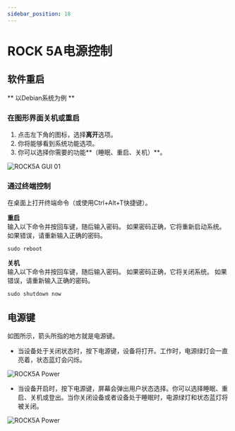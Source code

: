 ```yaml
---
sidebar_position: 18
---
```


# ROCK 5A电源控制

## 软件重启

** 以Debian系统为例 **

### 在图形界面关机或重启

1. 点击左下角的图标，选择**离开**选项。
2. 你将能够看到系统功能选项。
3. 你可以选择你需要的功能**（睡眠、重启、关机）**。

![ROCK5A GUI 01](/img/rock5a/rock5a-GUI-leave.webp)

### 通过终端控制

在桌面上打开终端命令（或使用Ctrl+Alt+T快捷键）。

**重启**  
输入以下命令并按回车键，随后输入密码。
如果密码正确，它将重新启动系统。
如果错误，请重新输入正确的密码。

```
sudo reboot
```

**关机**  
输入以下命令并按回车键，随后输入密码。
如果密码正确，它将关闭系统。
如果错误，请重新输入正确的密码。

```
sudo shutdown now
```

## 电源键

如图所示，箭头所指的地方就是电源键。

- 当设备处于关闭状态时，按下电源键，设备将打开。工作时，电源绿灯会一直亮着，状态蓝灯会闪烁。

![ROCK5A Power](/img/rock5a/rock5a-power.webp)

- 当设备开启时，按下电源键，屏幕会弹出用户状态选择。你可以选择睡眠、重启、关机或登出。当你关闭设备或者设备处于睡眠时，电源绿灯和状态蓝灯将被关闭。

![ROCK5A Power](/img/rock5a/rock5a-power-status.webp)
